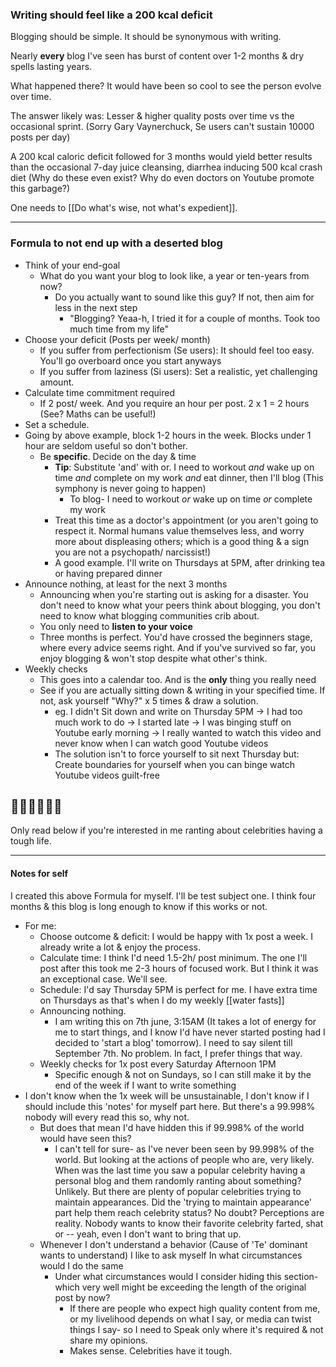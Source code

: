 ### Writing should feel like a 200 kcal deficit

Blogging should be simple. It should be synonymous with writing. 

Nearly **every** blog I've seen has burst of content over 1-2 months & dry spells lasting years.

What happened there?
It would have been so cool to see the person evolve over time. 

 The answer likely was: Lesser & higher quality posts over time vs the occasional sprint. 
(Sorry Gary Vaynerchuck, Se users can't sustain 10000 posts per day)

A 200 kcal caloric deficit followed for 3 months would yield better results than the occasional 7-day juice cleansing, diarrhea inducing 500 kcal crash diet 
(Why do these even exist? Why do even doctors on Youtube promote this garbage?) 

One needs to [[Do what's wise, not what's expedient]]. 

---

### Formula to not end up with a deserted blog
- Think of your end-goal 
  - What do you want your blog to look like, a year or ten-years from now? 
    - Do you actually want to sound like this guy? If not, then aim for less in the next step
      - "Blogging? Yeaa-h, I tried it for a couple of months. Took too much time from my life"    
- Choose your deficit (Posts per week/ month)
  - If you suffer from perfectionism (Se users): It should feel too easy. You'll go overboard once you start anyways
  - If you suffer from laziness (Si users): Set a realistic, yet challenging amount. 
- Calculate time commitment required 
	-   If 2 post/ week. And you require an hour per post. 2 x 1 = 2 hours (See? Maths can be useful!)
-  Set a schedule.
  - Going by above example, block 1-2 hours in the week. Blocks under 1 hour are seldom useful so don't bother. 
    - Be **specific**. 
      Decide on the day & time 
      - **Tip**:  Substitute 'and' with or.  I need to workout *and* wake up on time *and* complete on my work *and* eat dinner, then I'll blog  (This symphony is never going to happen)
        - To blog- I need to workout *or* wake up on time *or* complete my work
      -  Treat this time as a doctor's appointment (or you aren't going to respect it. Normal humans value themselves less, and worry more about displeasing others; which is a good thing & a sign you are not a psychopath/ narcissist!)
      - A good example. I'll write on Thursdays at 5PM, after drinking tea or having prepared dinner
- Announce nothing, at least for the next 3 months
  - Announcing when you're starting out is asking for a disaster. 
    You don't need to know what your peers think about blogging, you don't need to know what blogging communities crib about. 
  - You only need to **listen to your voice**
  - Three months is perfect. You'd have crossed the beginners stage, where every advice seems right. And if you've survived so far, you enjoy blogging & won't stop despite what other's think.
- Weekly checks 
	- This goes into a calendar too. And is the **only** thing you really need
	-  See if you are actually sitting down & writing in your specified time. If not, ask yourself "Why?" x 5 times & draw a solution. 
		- eg. I didn't Sit down and write on Thursday 5PM -> I had too much work to do -> I started late -> I was binging stuff on Youtube early morning -> I really wanted to watch this video and never know when I can watch good Youtube videos
		- The solution isn't to force yourself to sit next Thursday but: Create boundaries for yourself when you can binge watch Youtube videos guilt-free

## 🏁🏁🏁🏁🏁🏁
Only read below if you're interested in me ranting about celebrities having a tough life. 

---
#### Notes for self
I created this above Formula for myself. I'll be test subject one.
I think four months & this blog is long enough to know if this works or not. 

- For me:
	-  Choose outcome & deficit: I would be happy with 1x post a week. I already write a lot & enjoy the process. 
	- Calculate time: I think I'd need 1.5-2h/ post minimum. The one I'll post after this took me 2-3 hours of focused work. But I think it was an exceptional case. We'll see.
	- Schedule: I'd say Thursday 5PM is perfect for me. I have extra time on Thursdays as that's when I do my weekly [[water fasts]]
	- Announcing nothing. 
		-  I am writing this on 7th june, 3:15AM (It takes a lot of energy for me to start things, and I know I'd have never started posting had I decided to 'start a blog' tomorrow). 
		  I need to say silent till September 7th. No problem. In fact, I prefer things that way. 
	- Weekly checks for 1x post every Saturday Afternoon 1PM
		- Specific enough & not on Sundays, so I can still make it by the end of the week if I want to write something 
- I don't know when the 1x week will be unsustainable, I don't know if I should include this 'notes' for myself part here. But there's a 99.998% nobody will every read this so, why not.
	- But does that mean I'd have hidden this if 99.998% of the world would have seen this?
		- I can't tell for sure- as I've never been seen by 99.998% of the world. But looking at the actions of people who are, very likely. 
		  When was the last time you saw a popular celebrity having a personal blog and them randomly ranting about something? Unlikely. 
		  But there are plenty of popular celebrities trying to maintain appearances. 
		  Did the 'trying to maintain appearance' part help them reach celebrity status? No doubt? Perceptions are reality. Nobody wants to know their favorite celebrity farted, shat or -- yeah, even I don't want to bring that up.
	- Whenever I don't understand a behavior (Cause of 'Te' dominant wants to understand) I like to ask myself In what circumstances would I do the same
		- Under what circumstances would I consider hiding this section-  which very well might be exceeding the length of the original post by now? 
			- If there are people who expect high quality content from me, or my livelihood depends on what I say, or media can twist things I say- so I need to Speak only where it's required & not share my opinions. 
			- Makes sense. Celebrities have it tough.
